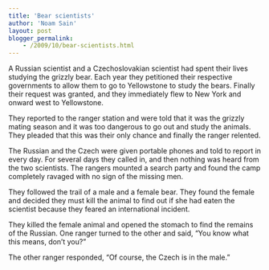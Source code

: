 ```yaml
---
title: 'Bear scientists'
author: 'Noam Sain'
layout: post
blogger_permalink:
    - /2009/10/bear-scientists.html
---
```


A Russian scientist and a Czechoslovakian scientist had spent their lives studying the grizzly bear. Each year they petitioned their respective governments to allow them to go to Yellowstone to study the bears. Finally their request was granted, and they immediately flew to New York and onward west to Yellowstone.

They reported to the ranger station and were told that it was the grizzly mating season and it was too dangerous to go out and study the animals. They pleaded that this was their only chance and finally the ranger relented.

The Russian and the Czech were given portable phones and told to report in every day. For several days they called in, and then nothing was heard from the two scientists. The rangers mounted a search party and found the camp completely ravaged with no sign of the missing men.

They followed the trail of a male and a female bear. They found the female and decided they must kill the animal to find out if she had eaten the scientist because they feared an international incident.

They killed the female animal and opened the stomach to find the remains of the Russian. One ranger turned to the other and said, “You know what this means, don’t you?”

The other ranger responded, “Of course, the Czech is in the male.”